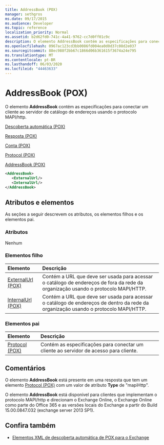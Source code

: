 ```yaml
---
title: AddressBook (POX)
manager: sethgros
ms.date: 09/17/2015
ms.audience: Developer
ms.topic: reference
localization_priority: Normal
ms.assetid: b2d62fd0-741c-4a41-9762-cc7d0ff01c9c
description: O elemento AddressBook contém as especificações para conectar um cliente ao servidor de catálogo de endereços usando o protocolo MAPI/HTTP.
ms.openlocfilehash: 0967ac123cd3bb0086fd004ea0d0d37c08d2e037
ms.sourcegitcommit: 88ec988f2bb67c1866d06b361615f3674a24e795
ms.translationtype: MT
ms.contentlocale: pt-BR
ms.lasthandoff: 06/03/2020
ms.locfileid: "44463633"
---
```

# <a name="addressbook-pox"></a>AddressBook (POX)

O elemento **AddressBook** contém as especificações para conectar um cliente ao servidor de catálogo de endereços usando o protocolo MAPI/http. 
  
[Descoberta automática (POX)](autodiscover-pox.md)
  
[Resposta (POX)](response-pox.md)
  
[Conta (POX)](account-pox.md)
  
[Protocol (POX)](protocol-pox.md)
  
[AddressBook (POX)](addressbook-pox.md)
  
```XML
<AddressBook>
   <ExternalUrl/>
   <InternalUrl/>
</AddressBook>
```

## <a name="attributes-and-elements"></a>Atributos e elementos

As seções a seguir descrevem os atributos, os elementos filhos e os elementos pai.
  
### <a name="attributes"></a>Atributos

Nenhum
  
### <a name="child-elements"></a>Elementos filho

|**Elemento**|**Descrição**|
|:-----|:-----|
|[ExternalUrl (POX)](externalurl-pox.md) <br/> |Contém a URL que deve ser usada para acessar o catálogo de endereços de fora da rede da organização usando o protocolo MAPI/HTTP.  <br/> |
|[InternalUrl (POX)](internalurl-pox.md) <br/> |Contém a URL que deve ser usada para acessar o catálogo de endereços de dentro da rede da organização usando o protocolo MAPI/HTTP.  <br/> |
   
### <a name="parent-elements"></a>Elementos pai

|**Elemento**|**Descrição**|
|:-----|:-----|
|[Protocol (POX)](protocol-pox.md) <br/> |Contém as especificações para conectar um cliente ao servidor de acesso para cliente.  <br/> |
   
## <a name="remarks"></a>Comentários

O elemento **AddressBook** está presente em uma resposta que tem um elemento [Protocol (POX)](protocol-pox.md) com um valor de atributo **Type** de "mapiHttp". 
  
O elemento **AddressBook** está disponível para clientes que implementam o protocolo MAPI/http e direcionam o Exchange Online, o Exchange Online como parte do Office 365 e as versões locais do Exchange a partir do Build 15.00.0847.032 (exchange server 2013 SP1). 
  
## <a name="see-also"></a>Confira também

- [Elementos XML de descoberta automática de POX para o Exchange](pox-autodiscover-xml-elements-for-exchange.md)

